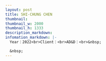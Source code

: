 ```yaml
---
layout: post
title: SHI-CHUNG CHEN
thumbnail:
thumbnail_w: 2000
thumbnail_h: 1333
description_markdown:
infomation_markdown: |-
  Year：2022<br>Client：<br>AD&D：<br>&nbsp;

  &nbsp;
---
```

